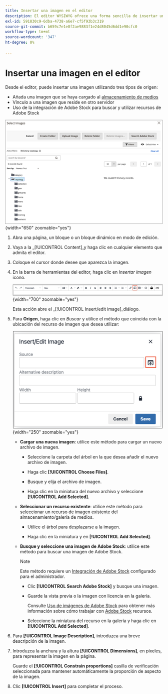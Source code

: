 ```yaml
---
title: Insertar una imagen en el editor
description: El editor WYSIWYG ofrece una forma sencilla de insertar una imagen desde el almacenamiento de medios, vincular a una imagen que reside en otro servidor o utilizar recursos de Adobe Stock.
exl-id: 591830c9-6dba-4738-a6e7-cf5f93b3c319
source-git-commit: b659c7e1e8f2ae9883f1e24d8045d6dd1e90cfc0
workflow-type: tm+mt
source-wordcount: '347'
ht-degree: 0%

---
```


# Insertar una imagen en el editor

Desde el editor, puede insertar una imagen utilizando tres tipos de origen:

- Añada una imagen que se haya cargado al [almacenamiento de medios](media-storage.md)
- Vínculo a una imagen que reside en otro servidor
- Uso de la integración de Adobe Stock para buscar y utilizar recursos de Adobe Stock

![Almacenamiento de medios](./assets/media-storage.png){width="650" zoomable="yes"}

1. Abra una página, un bloque o un bloque dinámico en modo de edición.

1. Vaya a la _[!UICONTROL Content]_y haga clic en cualquier elemento que admita el editor.

1. Coloque el cursor donde desee que aparezca la imagen.

1. En la barra de herramientas del editor, haga clic en _Insertar imagen_ icono.

   ![Icono Insertar imagen](./assets/editor-toolbar-image-button.png){width="700" zoomable="yes"}

   Esta acción abre el _[!UICONTROL Insert/edit image]_diálogo.

1. Para **Origen**, haga clic en _Buscar_ y utilice el método que coincida con la ubicación del recurso de imagen que desea utilizar:

   ![Selección del icono de búsqueda](./assets/editor-dialog-insert-image.png){width="250" zoomable="yes"}

   - **Cargar una nueva imagen**: utilice este método para cargar un nuevo archivo de imagen.

      - Seleccione la carpeta del árbol en la que desea añadir el nuevo archivo de imagen.

      - Haga clic **[!UICONTROL Choose Files]**.

      - Busque y elija el archivo de imagen.

      - Haga clic en la miniatura del nuevo archivo y seleccione **[!UICONTROL Add Selected]**.

   - **Seleccionar un recurso existente**: utilice este método para seleccionar un recurso de imagen existente del almacenamiento/galería de medios.

      - Utilice el árbol para desplazarse a la imagen.

      - Haga clic en la miniatura y en **[!UICONTROL Add Selected]**.

   - **Busque y seleccione una imagen de Adobe Stock**: utilice este método para buscar una imagen de Adobe Stock.

     >[!NOTE]
     >
     >Este método requiere un [Integración de Adobe Stock](adobe-stock.md) configurado para el administrador.

      - Clic **[!UICONTROL Search Adobe Stock]** y busque una imagen.

      - Guarde la vista previa o la imagen con licencia en la galería.

        Consulte [Uso de imágenes de Adobe Stock](adobe-stock-manage.md) para obtener más información sobre cómo trabajar con [Adobe Stock](https://stock.adobe.com) recursos.

      - Seleccione la miniatura del recurso en la galería y haga clic en **[!UICONTROL Add Selected]**.

1. Para **[!UICONTROL Image Description]**, introduzca una breve descripción de la imagen.

1. Introduzca la anchura y la altura **[!UICONTROL Dimensions]**, en píxeles, para representar la imagen en la página.

   Guarde el **[!UICONTROL Constrain proportions]** casilla de verificación seleccionada para mantener automáticamente la proporción de aspecto de la imagen.

1. Clic **[!UICONTROL Insert]** para completar el proceso.
